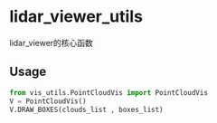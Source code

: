 # lidar_viewer_utils

lidar_viewer的核心函数

## Usage
```python
from vis_utils.PointCloudVis import PointCloudVis
V = PointCloudVis()
V.DRAW_BOXES(clouds_list , boxes_list) 
```

